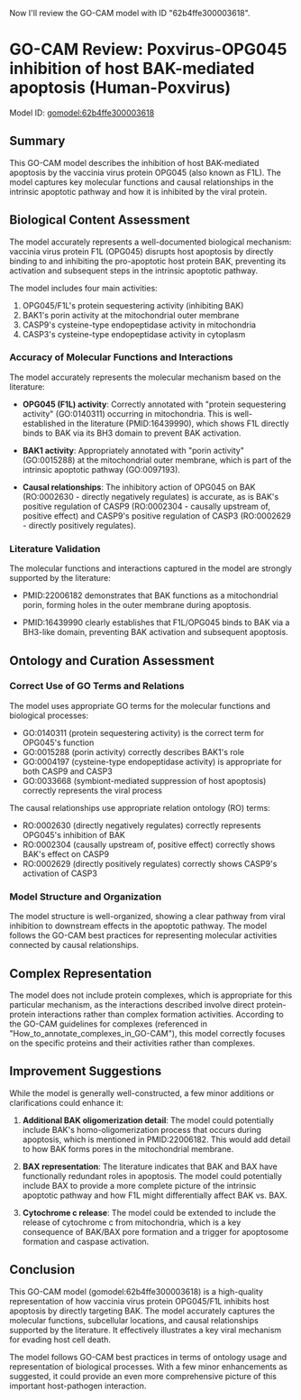 Now I'll review the GO-CAM model with ID "62b4ffe300003618". 

# GO-CAM Review: Poxvirus-OPG045 inhibition of host BAK-mediated apoptosis (Human-Poxvirus)

Model ID: [gomodel:62b4ffe300003618](https://bioregistry.io/go.model:62b4ffe300003618)

## Summary

This GO-CAM model describes the inhibition of host BAK-mediated apoptosis by the vaccinia virus protein OPG045 (also known as F1L). The model captures key molecular functions and causal relationships in the intrinsic apoptotic pathway and how it is inhibited by the viral protein.

## Biological Content Assessment

The model accurately represents a well-documented biological mechanism: vaccinia virus protein F1L (OPG045) disrupts host apoptosis by directly binding to and inhibiting the pro-apoptotic host protein BAK, preventing its activation and subsequent steps in the intrinsic apoptotic pathway.

The model includes four main activities:
1. OPG045/F1L's protein sequestering activity (inhibiting BAK)
2. BAK1's porin activity at the mitochondrial outer membrane
3. CASP9's cysteine-type endopeptidase activity in mitochondria
4. CASP3's cysteine-type endopeptidase activity in cytoplasm

### Accuracy of Molecular Functions and Interactions

The model accurately represents the molecular mechanism based on the literature:

- **OPG045 (F1L) activity**: Correctly annotated with "protein sequestering activity" (GO:0140311) occurring in mitochondria. This is well-established in the literature (PMID:16439990), which shows F1L directly binds to BAK via its BH3 domain to prevent BAK activation.

- **BAK1 activity**: Appropriately annotated with "porin activity" (GO:0015288) at the mitochondrial outer membrane, which is part of the intrinsic apoptotic pathway (GO:0097193).

- **Causal relationships**: The inhibitory action of OPG045 on BAK (RO:0002630 - directly negatively regulates) is accurate, as is BAK's positive regulation of CASP9 (RO:0002304 - causally upstream of, positive effect) and CASP9's positive regulation of CASP3 (RO:0002629 - directly positively regulates).

### Literature Validation

The molecular functions and interactions captured in the model are strongly supported by the literature:

- PMID:22006182 demonstrates that BAK functions as a mitochondrial porin, forming holes in the outer membrane during apoptosis.

- PMID:16439990 clearly establishes that F1L/OPG045 binds to BAK via a BH3-like domain, preventing BAK activation and subsequent apoptosis.

## Ontology and Curation Assessment

### Correct Use of GO Terms and Relations

The model uses appropriate GO terms for the molecular functions and biological processes:

- GO:0140311 (protein sequestering activity) is the correct term for OPG045's function
- GO:0015288 (porin activity) correctly describes BAK1's role
- GO:0004197 (cysteine-type endopeptidase activity) is appropriate for both CASP9 and CASP3
- GO:0033668 (symbiont-mediated suppression of host apoptosis) correctly represents the viral process

The causal relationships use appropriate relation ontology (RO) terms:
- RO:0002630 (directly negatively regulates) correctly represents OPG045's inhibition of BAK
- RO:0002304 (causally upstream of, positive effect) correctly shows BAK's effect on CASP9
- RO:0002629 (directly positively regulates) correctly shows CASP9's activation of CASP3

### Model Structure and Organization

The model structure is well-organized, showing a clear pathway from viral inhibition to downstream effects in the apoptotic pathway. The model follows the GO-CAM best practices for representing molecular activities connected by causal relationships.

## Complex Representation

The model does not include protein complexes, which is appropriate for this particular mechanism, as the interactions described involve direct protein-protein interactions rather than complex formation activities. According to the GO-CAM guidelines for complexes (referenced in "How_to_annotate_complexes_in_GO-CAM"), this model correctly focuses on the specific proteins and their activities rather than complexes.

## Improvement Suggestions

While the model is generally well-constructed, a few minor additions or clarifications could enhance it:

1. **Additional BAK oligomerization detail**: The model could potentially include BAK's homo-oligomerization process that occurs during apoptosis, which is mentioned in PMID:22006182. This would add detail to how BAK forms pores in the mitochondrial membrane.

2. **BAX representation**: The literature indicates that BAK and BAX have functionally redundant roles in apoptosis. The model could potentially include BAX to provide a more complete picture of the intrinsic apoptotic pathway and how F1L might differentially affect BAK vs. BAX.

3. **Cytochrome c release**: The model could be extended to include the release of cytochrome c from mitochondria, which is a key consequence of BAK/BAX pore formation and a trigger for apoptosome formation and caspase activation.

## Conclusion

This GO-CAM model (gomodel:62b4ffe300003618) is a high-quality representation of how vaccinia virus protein OPG045/F1L inhibits host apoptosis by directly targeting BAK. The model accurately captures the molecular functions, subcellular locations, and causal relationships supported by the literature. It effectively illustrates a key viral mechanism for evading host cell death.

The model follows GO-CAM best practices in terms of ontology usage and representation of biological processes. With a few minor enhancements as suggested, it could provide an even more comprehensive picture of this important host-pathogen interaction.
